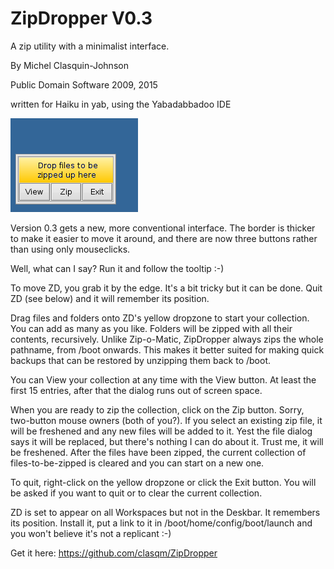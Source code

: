 # ZipDropper V0.3

A zip utility with a minimalist interface.

By Michel Clasquin-Johnson

Public Domain Software 2009, 2015

written for Haiku in yab, using the Yabadabbadoo IDE

![ZipDropper](zipdropper.png)

Version 0.3 gets a new, more conventional interface. The border is thicker to make it easier to move it around, and there are now three buttons rather than using only mouseclicks.

Well, what can I say? Run it and follow the tooltip :-)

To move ZD, you grab it by the edge. It's a bit tricky but it can be done. Quit ZD (see below) and it will remember its position.

Drag files and folders onto ZD's yellow dropzone to start your collection. You can add as many as you like. Folders will be zipped with all their contents, recursively. Unlike Zip-o-Matic, ZipDropper always zips  the whole pathname, from /boot onwards. This makes it better suited for making quick backups that can be restored by unzipping them back to /boot.

You can View your collection at any time with the View button. At least the first 15 entries, after that the dialog runs out of screen space.

When you are ready to zip the collection, click on the Zip button. Sorry, two-button mouse owners (both of you?). If you select an existing zip file, it will be freshened and any new files will be added to it. Yest the file dialog says it will be replaced, but there's nothing I can do about it. Trust me, it will be freshened. After the files have been zipped, the current collection of files-to-be-zipped is cleared and you can start on a new one.

To quit, right-click on the yellow dropzone or click the Exit button. You will be asked if you want to quit or to clear the current collection.

ZD is set to appear on all Workspaces but not in the Deskbar. It remembers its position. Install it, put a link to it in /boot/home/config/boot/launch and you won't believe it's not a replicant :-)

Get it here: https://github.com/clasqm/ZipDropper

